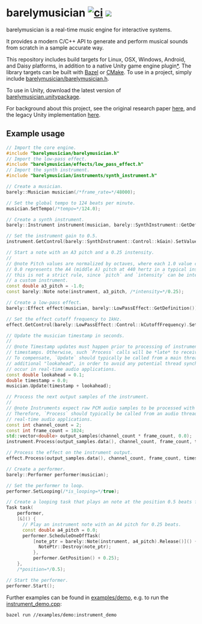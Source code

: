 barelymusician
[![ci](https://github.com/anokta/barelymusician/actions/workflows/ci.yml/badge.svg)](https://github.com/anokta/barelymusician/actions/workflows/ci.yml)
[![](https://img.shields.io/static/v1?label=sponsor&message=%E2%9D%A4&logo=GitHub&color=%23fe8e86)](https://github.com/sponsors/anokta)
==============

barelymusician is a real-time music engine for interactive systems.

It provides a modern C/C++ API to generate and perform musical sounds from scratch in a sample
accurate way.

[iOS]: ## "see issue #112 for the status of the upcoming iOS platform support"
This repository includes build targets for Linux, OSX, Windows, Android, and Daisy platforms, in
addition to a native Unity game engine plugin[*][iOS]. The library targets can be built with
[Bazel](https://bazel.build/) or [CMake](https://cmake.org/). To use in a project, simply include
[barelymusician/barelymusician.h](barelymusician/barelymusician.h).

To use in Unity, download the latest version of
[barelymusician.unitypackage](https://github.com/anokta/barelymusician/releases/latest/download/barelymusician.unitypackage).

For background about this project, see the original research paper
[here](http://www.aes.org/e-lib/browse.cfm?elib=17598), and the legacy Unity implementation
[here](https://github.com/anokta/barelyMusicianLegacy).

## Example usage

```cpp
// Import the core engine.
#include "barelymusician/barelymusician.h"
// Import the low-pass effect.
#include "barelymusician/effects/low_pass_effect.h"
// Import the synth instrument.
#include "barelymusician/instruments/synth_instrument.h"

// Create a musician.
barely::Musician musician(/*frame_rate=*/48000);

// Set the global tempo to 124 beats per minute.
musician.SetTempo(/*tempo=*/124.0);

// Create a synth instrument.
barely::Instrument instrument(musician, barely::SynthInstrument::GetDefinition());

// Set the instrument gain to 0.5.
instrument.GetControl(barely::SynthInstrument::Control::kGain).SetValue(/*value=*/0.5);

// Start a note with an A3 pitch and a 0.25 instensity.
//
// @note Pitch values are normalized by octaves, where each 1.0 value change shifts one octave, and
// 0.0 represents the A4 (middle A) pitch at 440 hertz in a typical instrument definition. However,
// this is not a strict rule, since `pitch` and `intensity` can be interpreted in any desired way by
// a custom instrument.
const double a3_pitch = -1.0;
const barely::Note note(instrument, a3_pitch, /*intensity=*/0.25);

// Create a low-pass effect.
barely::Effect effect(musician, barely::LowPassEffect::GetDefinition());

// Set the effect cutoff frequency to 1kHz.
effect.GetControl(barely::LowPassEffect::Control::kCutoffFrequency).SetValue(/*value=*/1000.0);

// Update the musician timestamp in seconds.
//
// @note Timestamp updates must happen prior to processing of instruments with respective
// timestamps. Otherwise, such `Process` calls will be *late* to receive any relevant state changes.
// To compensate, `Update` should typically be called from a main thread update callback, with an
// additional "lookahead", in order to avoid any potential thread synchronization issues that could
// occur in real-time audio applications.
const double lookahead = 0.1;
double timestamp = 0.0;
musician.Update(timestamp + lookahead);

// Process the next output samples of the instrument.
//
// @note Instruments expect raw PCM audio samples to be processed with a synchronous call.
// Therefore, `Process` should typically be called from an audio thread process callback in
// real-time audio applications.
const int channel_count = 2;
const int frame_count = 1024;
std::vector<double> output_samples(channel_count * frame_count, 0.0);
instrument.Process(output_samples.data(), channel_count, frame_count, timestamp);

// Process the effect on the instrument output.
effect.Process(output_samples.data(), channel_count, frame_count, timestamp);

// Create a performer.
barely::Performer performer(musician);

// Set the performer to loop.
performer.SetLooping(/*is_looping=*/true);

// Create a looping task that plays an note at the position 0.5 beats for a duration of 0.25 beats.
Task task(
    performer,
    [&]() {
      // Play an instrument note with an A4 pitch for 0.25 beats.
      const double a4_pitch = 0.0;
      performer.ScheduleOneOffTask(
          [note_ptr = barely::Note(instrument, a4_pitch).Release()]() {
            NotePtr::Destroy(note_ptr);
          },
          performer.GetPosition() + 0.25);
    },
    /*position=*/0.5);

// Start the performer.
performer.Start();
```

Further examples can be found in [examples/demo](examples/demo), e.g. to run the
[instrument_demo.cpp](examples/demo/instrument_demo.cpp):
```
bazel run //examples/demo:instrument_demo
```
